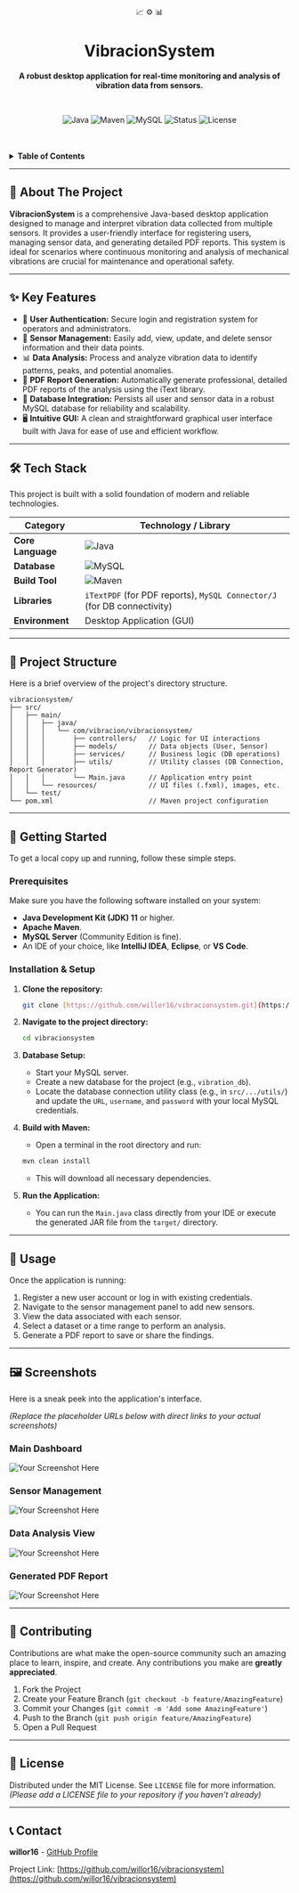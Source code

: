 <div align="center">

  <br/>
  <br/>
  <p>
    📈 ⚙️ 📊
  </p>
  <h1>VibracionSystem</h1>
  <p>
    <b>A robust desktop application for real-time monitoring and analysis of vibration data from sensors.</b>
  </p>
  <br/>

  <p>
    <img src="https://img.shields.io/badge/Java-11+-blue.svg?style=for-the-badge&logo=openjdk" alt="Java">
    <img src="https://img.shields.io/badge/Maven-3.8-red.svg?style=for-the-badge&logo=apache-maven" alt="Maven">
    <img src="https://img.shields.io/badge/MySQL-8.0-orange.svg?style=for-the-badge&logo=mysql" alt="MySQL">
    <img src="https://img.shields.io/badge/status-active-success.svg?style=for-the-badge" alt="Status">
    <img src="https://img.shields.io/github/license/willor16/vibracionsystem?style=for-the-badge" alt="License">
  </p>
  <br/>
  <br/>
</div>

<details>
  <summary><strong>Table of Contents</strong></summary>
  <ol>
    <li><a href="#-about-the-project">About The Project</a></li>
    <li><a href="#-key-features">Key Features</a></li>
    <li><a href="#-tech-stack">Tech Stack</a></li>
    <li><a href="#-project-structure">Project Structure</a></li>
    <li>
      <a href="#-getting-started">Getting Started</a>
      <ul>
        <li><a href="#prerequisites">Prerequisites</a></li>
        <li><a href="#installation--setup">Installation & Setup</a></li>
      </ul>
    </li>
    <li><a href="#-usage">Usage</a></li>
    <li><a href="#-screenshots">Screenshots</a></li>
    <li><a href="#-contributing">Contributing</a></li>
    <li><a href="#-license">License</a></li>
    <li><a href="#-contact">Contact</a></li>
  </ol>
</details>

---

## 🚀 About The Project

**VibracionSystem** is a comprehensive Java-based desktop application designed to manage and interpret vibration data collected from multiple sensors. It provides a user-friendly interface for registering users, managing sensor data, and generating detailed PDF reports. This system is ideal for scenarios where continuous monitoring and analysis of mechanical vibrations are crucial for maintenance and operational safety.

---

## ✨ Key Features

* 👤 **User Authentication:** Secure login and registration system for operators and administrators.
* 📡 **Sensor Management:** Easily add, view, update, and delete sensor information and their data points.
* 📊 **Data Analysis:** Process and analyze vibration data to identify patterns, peaks, and potential anomalies.
* 📄 **PDF Report Generation:** Automatically generate professional, detailed PDF reports of the analysis using the iText library.
* 💾 **Database Integration:** Persists all user and sensor data in a robust MySQL database for reliability and scalability.
* 🖥️ **Intuitive GUI:** A clean and straightforward graphical user interface built with Java for ease of use and efficient workflow.

---

## 🛠️ Tech Stack

This project is built with a solid foundation of modern and reliable technologies.

| Category          | Technology / Library                                                                    |
| ----------------- | --------------------------------------------------------------------------------------- |
| **Core Language** | ![Java](https://img.shields.io/badge/Java-11+-blue?style=flat-square&logo=openjdk)      |
| **Database** | ![MySQL](https://img.shields.io/badge/MySQL-8.0-orange?style=flat-square&logo=mysql)      |
| **Build Tool** | ![Maven](https://img.shields.io/badge/Maven-3.8-red?style=flat-square&logo=apache-maven)  |
| **Libraries** | `iTextPDF` (for PDF reports), `MySQL Connector/J` (for DB connectivity)                   |
| **Environment** | Desktop Application (GUI)                                                               |

---

## 📂 Project Structure

Here is a brief overview of the project's directory structure.

```
vibracionsystem/
├── src/
│   ├── main/
│   │   ├── java/
│   │   │   └── com/vibracion/vibracionsystem/
│   │   │       ├── controllers/   // Logic for UI interactions
│   │   │       ├── models/        // Data objects (User, Sensor)
│   │   │       ├── services/      // Business logic (DB operations)
│   │   │       ├── utils/         // Utility classes (DB Connection, Report Generator)
│   │   │       └── Main.java      // Application entry point
│   │   └── resources/             // UI files (.fxml), images, etc.
│   └── test/
└── pom.xml                        // Maven project configuration
```

---

## 🏁 Getting Started

To get a local copy up and running, follow these simple steps.

### Prerequisites

Make sure you have the following software installed on your system:
* **Java Development Kit (JDK) 11** or higher.
* **Apache Maven**.
* **MySQL Server** (Community Edition is fine).
* An IDE of your choice, like **IntelliJ IDEA**, **Eclipse**, or **VS Code**.

### Installation & Setup

1.  **Clone the repository:**
    ```sh
    git clone [https://github.com/willor16/vibracionsystem.git](https://github.com/willor16/vibracionsystem.git)
    ```

2.  **Navigate to the project directory:**
    ```sh
    cd vibracionsystem
    ```

3.  **Database Setup:**
    * Start your MySQL server.
    * Create a new database for the project (e.g., `vibration_db`).
    * Locate the database connection utility class (e.g., in `src/.../utils/`) and update the `URL`, `username`, and `password` with your local MySQL credentials.

4.  **Build with Maven:**
    * Open a terminal in the root directory and run:
    ```sh
    mvn clean install
    ```
    * This will download all necessary dependencies.

5.  **Run the Application:**
    * You can run the `Main.java` class directly from your IDE or execute the generated JAR file from the `target/` directory.

---

## 📖 Usage

Once the application is running:
1.  Register a new user account or log in with existing credentials.
2.  Navigate to the sensor management panel to add new sensors.
3.  View the data associated with each sensor.
4.  Select a dataset or a time range to perform an analysis.
5.  Generate a PDF report to save or share the findings.

---

## 🖼️ Screenshots

Here is a sneak peek into the application's interface.

*(Replace the placeholder URLs below with direct links to your actual screenshots)*

### **Main Dashboard**
![Your Screenshot Here](https://via.placeholder.com/800x450.png?text=Main+Dashboard+Screenshot)

### **Sensor Management**
![Your Screenshot Here](https://via.placeholder.com/800x450.png?text=Sensor+Management+Screenshot)

### **Data Analysis View**
![Your Screenshot Here](https://via.placeholder.com/800x450.png?text=Data+Analysis+Screenshot)

### **Generated PDF Report**
![Your Screenshot Here](https://via.placeholder.com/800x450.png?text=PDF+Report+Screenshot)

---

## 🙌 Contributing

Contributions are what make the open-source community such an amazing place to learn, inspire, and create. Any contributions you make are **greatly appreciated**.

1.  Fork the Project
2.  Create your Feature Branch (`git checkout -b feature/AmazingFeature`)
3.  Commit your Changes (`git commit -m 'Add some AmazingFeature'`)
4.  Push to the Branch (`git push origin feature/AmazingFeature`)
5.  Open a Pull Request

---

## 📜 License

Distributed under the MIT License. See `LICENSE` file for more information.
*(Please add a LICENSE file to your repository if you haven't already)*

---

## 📞 Contact

**willor16** - [GitHub Profile](https://github.com/willor16)

Project Link: [https://github.com/willor16/vibracionsystem](https://github.com/willor16/vibracionsystem)
